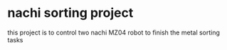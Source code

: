 # nachi sorting project

this project is to control two nachi MZ04 robot to finish the metal sorting tasks
